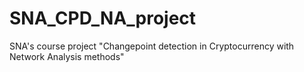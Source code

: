 # SNA_CPD_NA_project
SNA's course project "Changepoint detection in Cryptocurrency with  Network Analysis methods"
